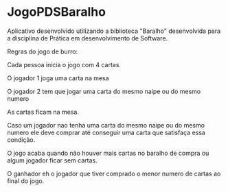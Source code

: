 JogoPDSBaralho
==============

Aplicativo desenvolvido utilizando a biblioteca "Baralho" desenvolvida para a disciplina de Prática em desenvolvimento de Software.

Regras do jogo de burro:

Cada pessoa inicia o jogo com 4 cartas.

O jogador 1 joga uma carta na mesa

O jogador 2 tem que jogar uma carta do mesmo naipe ou do mesmo numero

As cartas ficam na mesa.

Caso um jogador nao tenha uma carta do mesmo naipe ou do mesmo numero ele deve comprar até conseguir uma carta que satisfaça essa condição.

O jogo acaba quando não houver mais cartas no baralho de compra ou algum jogador ficar sem cartas.

O ganhador eh o jogador que tiver comprado o menor numero de cartas ao final do jogo.
